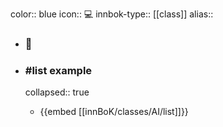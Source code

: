 color:: blue
icon:: 💻
innbok-type:: [[class]]
alias:: 

- ### 🔖 

- ### #list example
  collapsed:: true
  - {{embed [[innBoK/classes/AI/list]]}}




